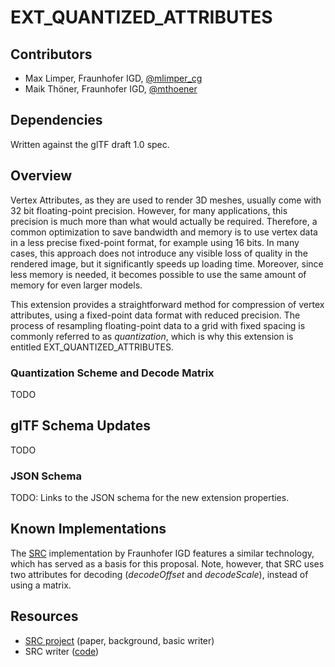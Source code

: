 # EXT_QUANTIZED_ATTRIBUTES 

## Contributors

* Max Limper, Fraunhofer IGD, [@mlimper_cg](https://twitter.com/mlimper_cg)
* Maik Thöner, Fraunhofer IGD, [@mthoener](https://twitter.com/mthoener)


## Dependencies

Written against the glTF draft 1.0 spec.

## Overview

Vertex Attributes, as they are used to render 3D meshes, usually come with 32 bit floating-point precision.
However, for many applications, this precision is much more than what would actually be required.
Therefore, a common optimization to save bandwidth and memory is to use vertex data in a less precise fixed-point format, for example using 16 bits.
In many cases, this approach does not introduce any visible loss of quality in the rendered image, but it significantly speeds up loading time.
Moreover, since less memory is needed, it becomes possible to use the same amount of memory for even larger models.

This extension provides a straightforward method for compression of vertex attributes, using a fixed-point data format with reduced precision.
The process of resampling floating-point data to a grid with fixed spacing is commonly referred to as _quantization_, which is why this extension is entitled EXT_QUANTIZED_ATTRIBUTES.

### Quantization Scheme and Decode Matrix

TODO

## glTF Schema Updates

TODO

### JSON Schema

TODO: Links to the JSON schema for the new extension properties.

## Known Implementations

The [SRC](http://x3dom.org/src/) implementation by Fraunhofer IGD features a similar technology, which has served as a basis for this proposal.
Note, however, that SRC uses two attributes for decoding (_decodeOffset_ and _decodeScale_), instead of using a matrix.

## Resources

* [SRC project](http://x3dom.org/src/) (paper, background, basic writer)
* SRC writer ([code](http://x3dom.org/src/files/src_writer_source.zip))
